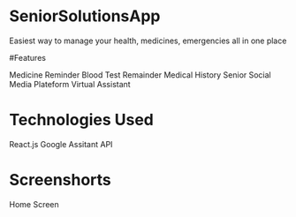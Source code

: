 # SeniorSolutionsApp

Easiest way to manage your health, medicines, emergencies all in one place

#Features

Medicine Reminder
Blood Test Remainder
Medical History
Senior Social Media Plateform
Virtual Assistant

# Technologies Used
React.js
Google Assitant API

# Screenshorts

Home Screen
